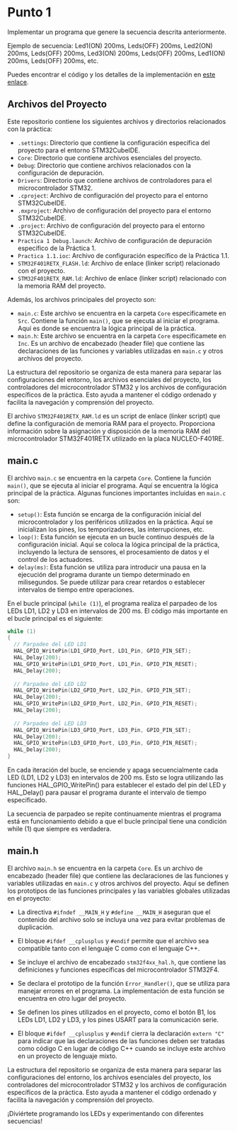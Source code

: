 # Punto 1

Implementar un programa que genere la secuencia descrita anteriormente.

Ejemplo de secuencia: Led1(ON) 200ms, Leds(OFF) 200ms, Led2(ON) 200ms, Leds(OFF) 200ms, Led3(ON) 200ms, Leds(OFF) 200ms, Led1(ON) 200ms, Leds(OFF) 200ms, etc.

Puedes encontrar el código y los detalles de la implementación en [este enlace](https://github.com/Kzamudioq/PdM_workspace/tree/main/Practica%201/Practica%201.1).

## Archivos del Proyecto

Este repositorio contiene los siguientes archivos y directorios relacionados con la práctica:

- `.settings`: Directorio que contiene la configuración específica del proyecto para el entorno STM32CubeIDE.
- `Core`: Directorio que contiene archivos esenciales del proyecto.
- `Debug`: Directorio que contiene archivos relacionados con la configuración de depuración.
- `Drivers`: Directorio que contiene archivos de controladores para el microcontrolador STM32.
- `.cproject`: Archivo de configuración del proyecto para el entorno STM32CubeIDE.
- `.mxproject`: Archivo de configuración del proyecto para el entorno STM32CubeIDE.
- `.project`: Archivo de configuración del proyecto para el entorno STM32CubeIDE.
- `Practica 1 Debug.launch`: Archivo de configuración de depuración específico de la Práctica 1.
- `Practica 1.1.ioc`: Archivo de configuración específico de la Práctica 1.1.
- `STM32F401RETX_FLASH.ld`: Archivo de enlace (linker script) relacionado con el proyecto.
- `STM32F401RETX_RAM.ld`: Archivo de enlace (linker script) relacionado con la memoria RAM del proyecto.

Además, los archivos principales del proyecto son:

- `main.c`: Este archivo se encuentra en la carpeta `Core` especificamete en `Src`. Contiene la función `main()`, que se ejecuta al iniciar el programa. Aquí es donde se encuentra la lógica principal de la práctica.
- `main.h`: Este archivo se encuentra en la carpeta `Core` especificamete en `Inc`. Es un archivo de encabezado (header file) que contiene las declaraciones de las funciones y variables utilizadas en `main.c` y otros archivos del proyecto.

La estructura del repositorio se organiza de esta manera para separar las configuraciones del entorno, los archivos esenciales del proyecto, los controladores del microcontrolador STM32 y los archivos de configuración específicos de la práctica. Esto ayuda a mantener el código ordenado y facilita la navegación y comprensión del proyecto.

El archivo `STM32F401RETX_RAM.ld` es un script de enlace (linker script) que define la configuración de memoria RAM para el proyecto. Proporciona información sobre la asignación y disposición de la memoria RAM del microcontrolador STM32F401RETX utilizado en la placa NUCLEO-F401RE.

## main.c

El archivo `main.c` se encuentra en la carpeta `Core`. Contiene la función `main()`, que se ejecuta al iniciar el programa. Aquí se encuentra la lógica principal de la práctica. Algunas funciones importantes incluidas en `main.c` son:

- `setup()`: Esta función se encarga de la configuración inicial del microcontrolador y los periféricos utilizados en la práctica. Aquí se inicializan los pines, los temporizadores, las interrupciones, etc.
- `loop()`: Esta función se ejecuta en un bucle continuo después de la configuración inicial. Aquí se coloca la lógica principal de la práctica, incluyendo la lectura de sensores, el procesamiento de datos y el control de los actuadores.
- `delay(ms)`: Esta función se utiliza para introducir una pausa en la ejecución del programa durante un tiempo determinado en milisegundos. Se puede utilizar para crear retardos o establecer intervalos de tiempo entre operaciones.

En el bucle principal (`while (1)`), el programa realiza el parpadeo de los LEDs LD1, LD2 y LD3 en intervalos de 200 ms. El código más importante en el bucle principal es el siguiente:

```c
while (1)
{
  // Parpadeo del LED LD1
  HAL_GPIO_WritePin(LD1_GPIO_Port, LD1_Pin, GPIO_PIN_SET);
  HAL_Delay(200);
  HAL_GPIO_WritePin(LD1_GPIO_Port, LD1_Pin, GPIO_PIN_RESET);
  HAL_Delay(200);
  
  // Parpadeo del LED LD2
  HAL_GPIO_WritePin(LD2_GPIO_Port, LD2_Pin, GPIO_PIN_SET);
  HAL_Delay(200);
  HAL_GPIO_WritePin(LD2_GPIO_Port, LD2_Pin, GPIO_PIN_RESET);
  HAL_Delay(200);
  
  // Parpadeo del LED LD3
  HAL_GPIO_WritePin(LD3_GPIO_Port, LD3_Pin, GPIO_PIN_SET);
  HAL_Delay(200);
  HAL_GPIO_WritePin(LD3_GPIO_Port, LD3_Pin, GPIO_PIN_RESET);
  HAL_Delay(200);
}
```
En cada iteración del bucle, se enciende y apaga secuencialmente cada LED (LD1, LD2 y LD3) en intervalos de 200 ms. Esto se logra utilizando las funciones HAL_GPIO_WritePin() para establecer el estado del pin del LED y HAL_Delay() para pausar el programa durante el intervalo de tiempo especificado.

La secuencia de parpadeo se repite continuamente mientras el programa está en funcionamiento debido a que el bucle principal tiene una condición while (1) que siempre es verdadera.

## main.h

El archivo `main.h` se encuentra en la carpeta `Core`. Es un archivo de encabezado (header file) que contiene las declaraciones de las funciones y variables utilizadas en `main.c` y otros archivos del proyecto. Aquí se definen los prototipos de las funciones principales y las variables globales utilizadas en el proyecto:

- La directiva `#ifndef __MAIN_H` y `#define __MAIN_H` aseguran que el contenido del archivo solo se incluya una vez para evitar problemas de duplicación.

- El bloque `#ifdef __cplusplus` y `#endif` permite que el archivo sea compatible tanto con el lenguaje C como con el lenguaje C++.

- Se incluye el archivo de encabezado `stm32f4xx_hal.h`, que contiene las definiciones y funciones específicas del microcontrolador STM32F4.

- Se declara el prototipo de la función `Error_Handler()`, que se utiliza para manejar errores en el programa. La implementación de esta función se encuentra en otro lugar del proyecto.

- Se definen los pines utilizados en el proyecto, como el botón B1, los LEDs LD1, LD2 y LD3, y los pines USART para la comunicación serie.

- El bloque `#ifdef __cplusplus` y `#endif` cierra la declaración `extern "C"` para indicar que las declaraciones de las funciones deben ser tratadas como código C en lugar de código C++ cuando se incluye este archivo en un proyecto de lenguaje mixto.


La estructura del repositorio se organiza de esta manera para separar las configuraciones del entorno, los archivos esenciales del proyecto, los controladores del microcontrolador STM32 y los archivos de configuración específicos de la práctica. Esto ayuda a mantener el código ordenado y facilita la navegación y comprensión del proyecto.

¡Diviértete programando los LEDs y experimentando con diferentes secuencias!

